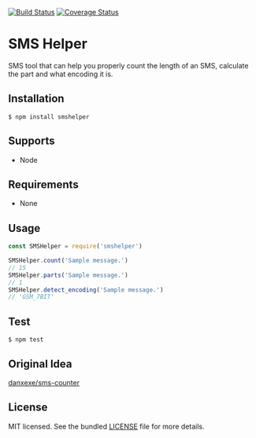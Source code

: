 [![Build Status](https://travis-ci.org/jaygel179/smshelper.js.svg?branch=master)](https://travis-ci.org/jaygel179/smshelper.js)
[![Coverage Status](https://coveralls.io/repos/github/jaygel179/smshelper.js/badge.svg)](https://coveralls.io/github/jaygel179/smshelper.js)

SMS Helper
==========
SMS tool that can help you properly count the length of an SMS, calculate the part and what encoding it is.


Installation
------------
`$ npm install smshelper`


Supports
--------
- Node


Requirements
------------
- None


Usage
-----
```javascript
const SMSHelper = require('smshelper')

SMSHelper.count('Sample message.')
// 15
SMSHelper.parts('Sample message.')
// 1
SMSHelper.detect_encoding('Sample message.')
// 'GSM_7BIT'
```


Test
-------------
`$ npm test`


Original Idea
-------------
[danxexe/sms-counter](https://github.com/danxexe/sms-counter)



License
-------
MIT licensed. See the bundled [LICENSE](LICENSE) file for more details.
